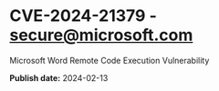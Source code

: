 # CVE-2024-21379 - secure@microsoft.com

Microsoft Word Remote Code Execution Vulnerability

**Publish date:** 2024-02-13
